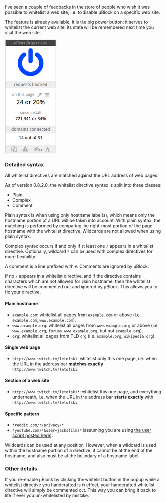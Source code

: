 I've seen a couple of feedbacks in the store of people who wish it was possible to whitelist a web site, i.e. to disable µBlock on a specific web site.

The feature is already available, it is the big power button: it serves to whitelist the current web site, its state will be remembered next time you visit the web site.

![µBlock's popup](https://raw.githubusercontent.com/gorhill/uBlock/master/doc/img/popup-1.png)

### Detailed syntax

All whitelist directives are matched against the URL address of web pages.

As of version 0.8.2.0, the whitelist directive syntax is split into three classes:
- Plain
- Complex
- Comment

Plain syntax is when using only hostname label(s), which means only the hostname portion of a URL will be taken into account. With plain syntax, the matching is performed by comparing the right-most portion of the page hostname with the whitelist directive. Wildcards are not allowed when using plain syntax.

Complex syntax occurs if and only if at least one `/` appears in a whitelist directive. Optionally, wildcard `*` can be used with complex directives for more flexibility.

A comment is a line prefixed with `#`. Comments are ignored by µBlock.

If no `/` appears in a whitelist directive, and if the directive contains characters which are not allowed for plain hostname, then the whitelist directive will be commented out and ignored by µBlock. This allows you to fix your directive.

#### Plain hostname

- `example.com`: whitelist all pages from `example.com` or above (i.e. `example.com`, `www.example.com`).
- `www.example.org`: whitelist all pages from `www.example.org` or above (i.e. `www.example.org`, `forums.www.example.org`, but not `example.org`).
- `org`: whitelist all pages from TLD `org` (i.e. `example.org`, `wikipedia.org`).

#### Single web page

- `http://www.twitch.tv/letofski`: whitelist only this one page, i.e. when the URL in the address bar **matches exactly** `http://www.twitch.tv/letofski`.

#### Section of a web site

 - `http://www.twitch.tv/letofski*`: whitelist this one page, and everything underneath, i.e. when the URL in the address bar **starts exactly** with `http://www.twitch.tv/letofski`.

#### Specific pattern

- `*reddit.com/r/privacy/*`
- `*youtube.com/*&user=jacksfilms*` (assuming you are using [the user script posted here](https://greasyfork.org/en/scripts/4168-youtube-whitelist-channels-in-adblock-plus)).

Wildcards can be used at any position. However, when a wildcard is used within the hostname portion of a directive, it cannot be at the end of the hostname, and also must be at the boundary of a hostname label.

### Other details

If you re-enable µBlock by clicking the whitelist button in the popup while a whitelist directive you handcrafted is in effect, your handcrafted whitelist directive will simply be commented out. This way you can bring it back to life if ever you un-whitelisted by mistake.